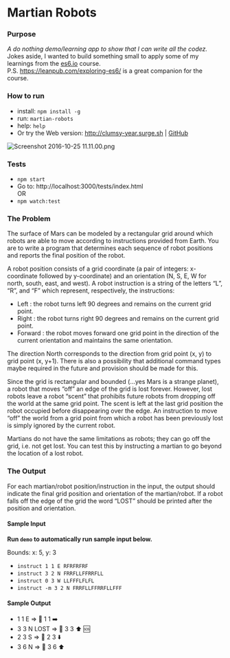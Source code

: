 # Martian Robots #

### Purpose ###
*A do nothing demo/learning app to show that I can write all the codez.*  
Jokes aside, I wanted to build something small to apply some of my learnings from the [es6.io](https://goo.gl/CAHYi0) course.  
P.S. https://leanpub.com/exploring-es6/ is a great companion for the course.  

### How to run ###
- install: `npm install -g`  
- run: `martian-robots`
- help: `help`
- Or try the Web version: http://clumsy-year.surge.sh  | [GitHub](https://github.com/komplexb/martian-robots-web) 

![Screenshot 2016-10-25 11.11.00.png](https://bitbucket.org/repo/zedyk9/images/4143475014-Screenshot%202016-10-25%2011.11.00.png)

### Tests ###
- `npm start`  
- Go to: http://localhost:3000/tests/index.html  
OR
- `npm watch:test`


### The Problem ###
The surface of Mars can be modeled by a rectangular grid around which robots are able to
move according to instructions provided from Earth. You are to write a program that
determines each sequence of robot positions and reports the final position of the robot.  

A robot position consists of a grid coordinate (a pair of integers: x-coordinate followed by
y-coordinate) and an orientation (N, S, E, W for north, south, east, and west).
A robot instruction is a string of the letters “L”, “R”, and “F” which represent, respectively, the
instructions:  
- Left : the robot turns left 90 degrees and remains on the current grid point.  
- Right : the robot turns right 90 degrees and remains on the current grid point.  
- Forward : the robot moves forward one grid point in the direction of the current orientation and maintains the same orientation.  

The direction North corresponds to the direction from grid point (x, y) to grid point (x, y+1).
There is also a possibility that additional command types maybe required in the future and
provision should be made for this.  

Since the grid is rectangular and bounded (…yes Mars is a strange planet), a robot that
moves “off” an edge of the grid is lost forever. However, lost robots leave a robot “scent” that
prohibits future robots from dropping off the world at the same grid point. The scent is left at
the last grid position the robot occupied before disappearing over the edge. An instruction to
move “off” the world from a grid point from which a robot has been previously lost is simply
ignored by the current robot.  

Martians do not have the same limitations as robots;  they can go off the grid, i.e. not get lost. You can test this by instructing a martian to go beyond the location of a lost robot.

### The Output ###
For each martian/robot position/instruction in the input, the output should indicate the final grid
position and orientation of the martian/robot. If a robot falls off the edge of the grid the word “LOST”
should be printed after the position and orientation.  

#### Sample Input ####
**Run `demo` to automatically run sample input below.**

Bounds: x: 5, y: 3  

- `instruct 1 1 E RFRFRFRF`
- `instruct 3 2 N FRRFLLFFRRFLL`
- `instruct 0 3 W LLFFFLFLFL`
- `instruct -m 3 2 N FRRFLLFFRRFLLFFF`

#### Sample Output ####
- 1 1 E => 🤖 1 1 ➡️
- 3 3 N LOST => 🤖 3 3 ⬆️ 🆘
- 2 3 S => 🤖 2 3 ⬇️
- 3 6 N => 👾 3 6 ⬆️

